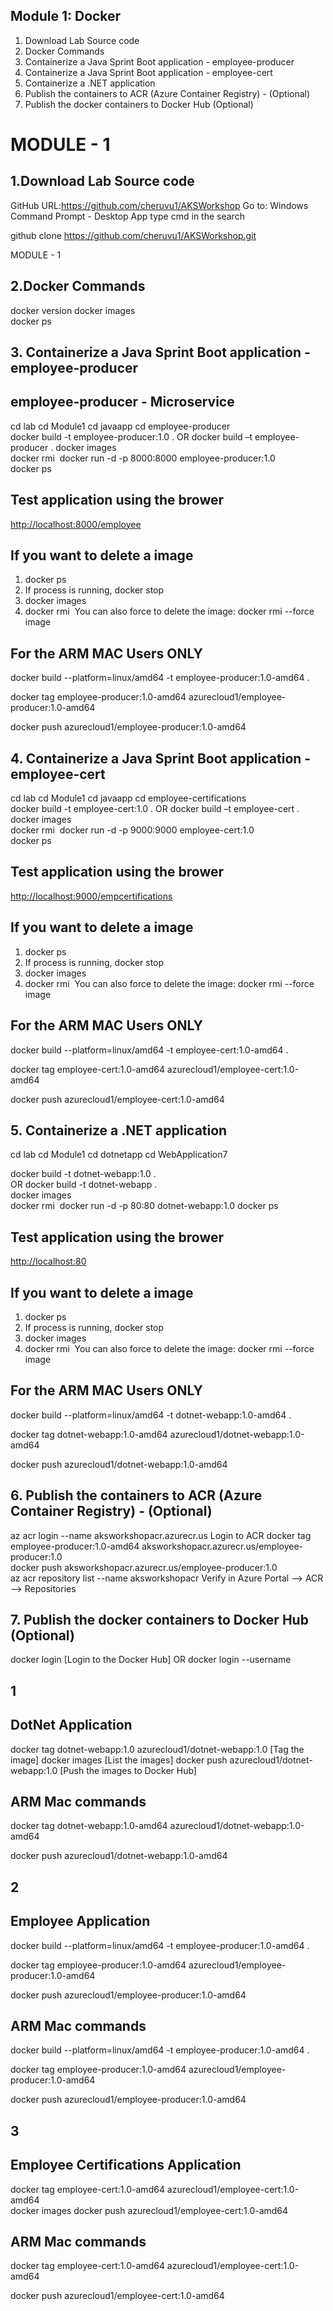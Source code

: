 ## Module 1: Docker

1. Download Lab Source code
2. Docker Commands
3. Containerize a Java Sprint Boot application - employee-producer
4. Containerize a Java Sprint Boot application - employee-cert
5. Containerize a .NET application
6. Publish the containers to  ACR (Azure Container Registry) - (Optional)
7. Publish the docker containers to Docker Hub (Optional)

# MODULE - 1

## 1.Download Lab Source code

GitHub URL:<https://github.com/cheruvu1/AKSWorkshop>
Go to: Windows Command Prompt - Desktop App
type cmd in the search

github clone <https://github.com/cheruvu1/AKSWorkshop.git>

MODULE - 1

## 2.Docker Commands

docker version
docker images  
docker ps  

## 3. Containerize a Java Sprint Boot application - employee-producer

## employee-producer - Microservice

cd lab
cd Module1
cd javaapp
cd employee-producer  
docker build -t employee-producer:1.0 .
OR
docker build –t employee-producer .
docker images  
docker rmi <Image ID>
docker run -d -p 8000:8000 employee-producer:1.0  
docker ps

## Test application using the brower
<http://localhost:8000/employee>

## If  you want to delete a image

1. docker ps
2. If process is running,
    docker stop <CONTAINER ID>
3. docker images
4. docker rmi <IMAGE ID>
   You can also force to delete the image:
   docker rmi --force image <IMAGE ID>

## For the ARM MAC Users ONLY  

docker build --platform=linux/amd64 -t employee-producer:1.0-amd64 .

docker tag employee-producer:1.0-amd64 azurecloud1/employee-producer:1.0-amd64  

docker push azurecloud1/employee-producer:1.0-amd64

## 4. Containerize a Java Sprint Boot application - employee-cert

cd lab
cd Module1
cd javaapp
cd employee-certifications  
docker build -t employee-cert:1.0 .
OR
docker build –t employee-cert .
docker images  
docker rmi <Image ID>
docker run -d -p 9000:9000 employee-cert:1.0  
docker ps

## Test application using the brower

<http://localhost:9000/empcertifications>  

## If  you want to delete a image

1. docker ps
2. If process is running,
    docker stop <CONTAINER ID>
3. docker images
4. docker rmi <IMAGE ID>
   You can also force to delete the image:
   docker rmi --force image <IMAGE ID>

## For the ARM MAC Users ONLY  

docker build --platform=linux/amd64 -t employee-cert:1.0-amd64 .

docker tag employee-cert:1.0-amd64 azurecloud1/employee-cert:1.0-amd64  

docker push azurecloud1/employee-cert:1.0-amd64

## 5. Containerize a .NET application

cd lab
cd Module1
cd dotnetapp
cd WebApplication7

docker build -t dotnet-webapp:1.0 .  
OR
docker build -t dotnet-webapp  .  
docker images  
docker rmi <Image ID>
docker run -d -p 80:80 dotnet-webapp:1.0
docker ps

## Test application using the brower

<http://localhost:80>  

## If  you want to delete a image

1. docker ps
2. If process is running,
    docker stop <CONTAINER ID>
3. docker images
4. docker rmi <IMAGE ID>
   You can also force to delete the image:
   docker rmi --force image <IMAGE ID>

## For the ARM MAC Users ONLY  

docker build --platform=linux/amd64 -t dotnet-webapp:1.0-amd64 .

docker tag dotnet-webapp:1.0-amd64 azurecloud1/dotnet-webapp:1.0-amd64  

docker push azurecloud1/dotnet-webapp:1.0-amd64

## 6. Publish the containers to  ACR (Azure Container Registry) - (Optional)

az acr login --name aksworkshopacr.azurecr.us Login to ACR
docker tag employee-producer:1.0-amd64 aksworkshopacr.azurecr.us/employee-producer:1.0  
docker push aksworkshopacr.azurecr.us/employee-producer:1.0  
az acr repository list --name aksworkshopacr
Verify in Azure Portal --> ACR --> Repositories

## 7. Publish the docker containers to Docker Hub (Optional)

docker login [Login to the Docker Hub]
OR
docker login --username <Your Docker ID Name>

## 1

## DotNet Application

docker tag dotnet-webapp:1.0 azurecloud1/dotnet-webapp:1.0 [Tag the image]
docker images [List the images]
docker push azurecloud1/dotnet-webapp:1.0 [Push the images to Docker Hub]

## ARM Mac commands  

docker tag dotnet-webapp:1.0-amd64 azurecloud1/dotnet-webapp:1.0-amd64  

docker push azurecloud1/dotnet-webapp:1.0-amd64

## 2

## Employee Application

docker build --platform=linux/amd64 -t employee-producer:1.0-amd64 .

docker tag employee-producer:1.0-amd64 azurecloud1/employee-producer:1.0-amd64  

docker push azurecloud1/employee-producer:1.0-amd64

## ARM Mac commands  

docker build --platform=linux/amd64 -t employee-producer:1.0-amd64 .

docker tag employee-producer:1.0-amd64 azurecloud1/employee-producer:1.0-amd64  

docker push azurecloud1/employee-producer:1.0-amd64

## 3

## Employee Certifications Application

docker tag employee-cert:1.0-amd64 azurecloud1/employee-cert:1.0-amd64  
docker images
docker push azurecloud1/employee-cert:1.0-amd64

## ARM Mac commands  

docker tag employee-cert:1.0-amd64 azurecloud1/employee-cert:1.0-amd64  

docker push azurecloud1/employee-cert:1.0-amd64
